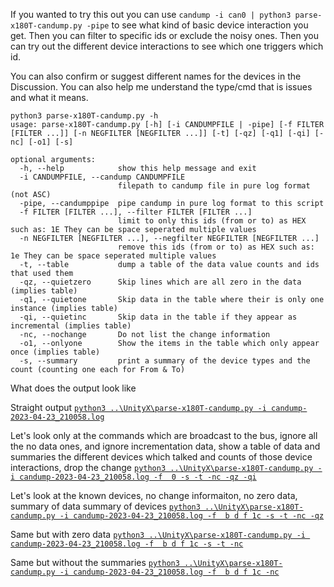 If you wanted to try this out you can use `candump -i can0 | python3 parse-x180T-candump.py -pipe` to see what kind of basic device interaction you get.
Then you can filter to specific ids or exclude the noisy ones.  Then you can try out the different device interactions to see which one triggers which id.

You can also confirm or suggest different names for the devices in the Discussion.  You can also help me understand the type/cmd that is issues and what it means.


```
python3 parse-x180T-candump.py -h
usage: parse-x180T-candump.py [-h] [-i CANDUMPFILE | -pipe] [-f FILTER [FILTER ...]] [-n NEGFILTER [NEGFILTER ...]] [-t] [-qz] [-q1] [-qi] [-nc] [-o1] [-s]

optional arguments:
  -h, --help            show this help message and exit
  -i CANDUMPFILE, --candump CANDUMPFILE
                        filepath to candump file in pure log format (not ASC)
  -pipe, --candumppipe  pipe candump in pure log format to this script
  -f FILTER [FILTER ...], --filter FILTER [FILTER ...]
                        limit to only this ids (from or to) as HEX such as: 1E They can be space seperated multiple values
  -n NEGFILTER [NEGFILTER ...], --negfilter NEGFILTER [NEGFILTER ...]
                        remove this ids (from or to) as HEX such as: 1e They can be space seperated multiple values
  -t, --table           dump a table of the data value counts and ids that used them
  -qz, --quietzero      Skip lines which are all zero in the data (implies table)
  -q1, --quietone       Skip data in the table where their is only one instance (implies table)
  -qi, --quietinc       Skip data in the table if they appear as incremental (implies table)
  -nc, --nochange       Do not list the change information
  -o1, --onlyone        Show the items in the table which only appear once (implies table)
  -s, --summary         print a summary of the device types and the count (counting one each for From & To)
```
What does the output look like

Straight output
[`python3 ..\UnityX\parse-x180T-candump.py -i candump-2023-04-23_210058.log`](23_210058.txt)

Let's look only at the commands which are broadcast to the bus, ignore all the no data ones, and ignore incrementation data, show a table of data and summaries the different devices which talked and counts of those device interactions, drop the change 
[`python3 ..\UnityX\parse-x180T-candump.py -i candump-2023-04-23_210058.log -f  0 -s -t -nc -qz -qi`](23_210058-f_0-nc-s-t-qz-qi.txt)

Let's look at the known devices, no change informaiton, no zero data, summary of data summary of devices
[`python3 ..\UnityX\parse-x180T-candump.py -i candump-2023-04-23_210058.log -f  b d f 1c -s -t -nc -qz`](23_210058-f_b_d_f_1c-nc-s-t-qz.txt)

Same but with zero data
[`python3 ..\UnityX\parse-x180T-candump.py -i candump-2023-04-23_210058.log -f  b d f 1c -s -t -nc`](23_210058-f_b_d_f_1c-nc-s-t-qz.txt)

Same but without the summaries
[`python3 ..\UnityX\parse-x180T-candump.py -i candump-2023-04-23_210058.log -f  b d f 1c -nc`](23_210058-f_b_d_f_1c-nc.txt)